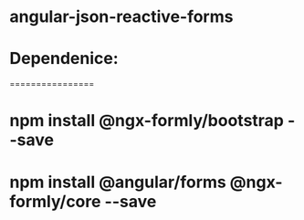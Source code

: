 # angular-json-reactive-forms

# Dependenice: 
================
# npm install @ngx-formly/bootstrap --save
# npm install @angular/forms @ngx-formly/core --save
